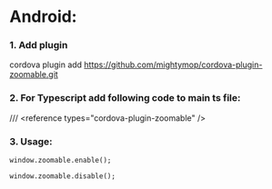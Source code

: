 # Android:

### 1. Add plugin
cordova plugin add https://github.com/mightymop/cordova-plugin-zoomable.git
### 2. For Typescript add following code to main ts file: 
/// &lt;reference types="cordova-plugin-zoomable" /&gt;<br/>
### 3. Usage:
```
window.zoomable.enable();

window.zoomable.disable();

```
